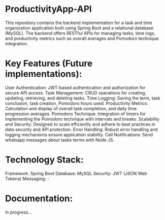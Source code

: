 # ProductivityApp-API
This repository contains the backend implementation for a task and time organization application built using Spring Boot and a relational database (MySQL). The backend offers RESTful APIs for managing tasks, time logs, and productivity metrics such as overall averages and Pomodoro technique integration.

# Key Features (Future implementations):

User Authentication: JWT-based authentication and authorization for secure API access.
Task Management: CRUD operations for creating, updating, retrieving, and deleting tasks.
Time Logging: Saving the term, task conclusion, task creation, Pomodoro hours used.
Productivity Metrics: Calculation and display of overall task completion, and daily time progression averages.
Pomodoro Technique: Integration of timers for implementing the Pomodoro technique with intervals and breaks.
Scalability and Security: Designed to scale efficiently and adhere to best practices in data security and API protection.
Error Handling: Robust error handling and logging mechanisms ensure application stability.
Cell Notifications: Send whatsapp messages about tasks terms with Node JS.

# Technology Stack:

Framework: Spring Boot
Database: MySQL
Security: JWT (JSON Web Tokens)
Messaging: -

# Documentation:

In progress...




